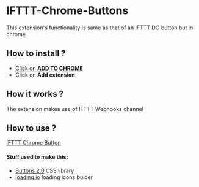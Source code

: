 # IFTTT-Chrome-Buttons
This extension's functionality is same as that of an IFTTT DO button but in chrome
## How to install ?
* [Click on **ADD TO CHROME**](https://chrome.google.com/webstore/detail/ifttt-chrome-button-unoff/komgjgehifckemhnghbjkecolfamhhpb)
* Click on **Add extension**

## How it works ?
The extension makes use of IFTTT Webhooks channel
## How to use ?
[IFTTT Chrome Button](https://rj-vinodh.github.io/IFTTT-Chrome-Buttons/)


#### Stuff used to make this:
 * [Buttons 2.0](https://github.com/alexwolfe/Buttons/) CSS library
 * [loading.io](http://loading.io/) loading icons buider
